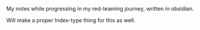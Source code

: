 My notes while progressing in my red-teaming journey, written in obsidian. 

Will make a proper Index-type thing for this as well.
